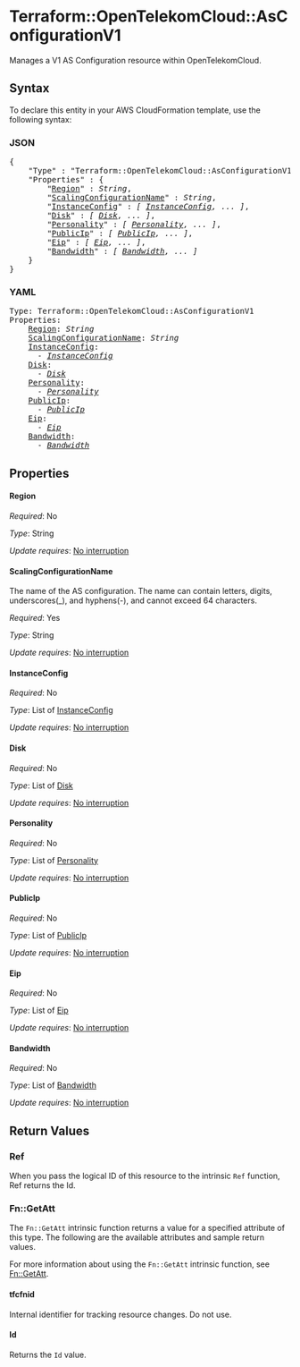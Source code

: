 # Terraform::OpenTelekomCloud::AsConfigurationV1

Manages a V1 AS Configuration resource within OpenTelekomCloud.

## Syntax

To declare this entity in your AWS CloudFormation template, use the following syntax:

### JSON

<pre>
{
    "Type" : "Terraform::OpenTelekomCloud::AsConfigurationV1",
    "Properties" : {
        "<a href="#region" title="Region">Region</a>" : <i>String</i>,
        "<a href="#scalingconfigurationname" title="ScalingConfigurationName">ScalingConfigurationName</a>" : <i>String</i>,
        "<a href="#instanceconfig" title="InstanceConfig">InstanceConfig</a>" : <i>[ <a href="instanceconfig.md">InstanceConfig</a>, ... ]</i>,
        "<a href="#disk" title="Disk">Disk</a>" : <i>[ <a href="disk.md">Disk</a>, ... ]</i>,
        "<a href="#personality" title="Personality">Personality</a>" : <i>[ <a href="personality.md">Personality</a>, ... ]</i>,
        "<a href="#publicip" title="PublicIp">PublicIp</a>" : <i>[ <a href="publicip.md">PublicIp</a>, ... ]</i>,
        "<a href="#eip" title="Eip">Eip</a>" : <i>[ <a href="eip.md">Eip</a>, ... ]</i>,
        "<a href="#bandwidth" title="Bandwidth">Bandwidth</a>" : <i>[ <a href="bandwidth.md">Bandwidth</a>, ... ]</i>
    }
}
</pre>

### YAML

<pre>
Type: Terraform::OpenTelekomCloud::AsConfigurationV1
Properties:
    <a href="#region" title="Region">Region</a>: <i>String</i>
    <a href="#scalingconfigurationname" title="ScalingConfigurationName">ScalingConfigurationName</a>: <i>String</i>
    <a href="#instanceconfig" title="InstanceConfig">InstanceConfig</a>: <i>
      - <a href="instanceconfig.md">InstanceConfig</a></i>
    <a href="#disk" title="Disk">Disk</a>: <i>
      - <a href="disk.md">Disk</a></i>
    <a href="#personality" title="Personality">Personality</a>: <i>
      - <a href="personality.md">Personality</a></i>
    <a href="#publicip" title="PublicIp">PublicIp</a>: <i>
      - <a href="publicip.md">PublicIp</a></i>
    <a href="#eip" title="Eip">Eip</a>: <i>
      - <a href="eip.md">Eip</a></i>
    <a href="#bandwidth" title="Bandwidth">Bandwidth</a>: <i>
      - <a href="bandwidth.md">Bandwidth</a></i>
</pre>

## Properties

#### Region

_Required_: No

_Type_: String

_Update requires_: [No interruption](https://docs.aws.amazon.com/AWSCloudFormation/latest/UserGuide/using-cfn-updating-stacks-update-behaviors.html#update-no-interrupt)

#### ScalingConfigurationName

The name of the AS configuration. The name can contain letters,
digits, underscores(_), and hyphens(-), and cannot exceed 64 characters.

_Required_: Yes

_Type_: String

_Update requires_: [No interruption](https://docs.aws.amazon.com/AWSCloudFormation/latest/UserGuide/using-cfn-updating-stacks-update-behaviors.html#update-no-interrupt)

#### InstanceConfig

_Required_: No

_Type_: List of <a href="instanceconfig.md">InstanceConfig</a>

_Update requires_: [No interruption](https://docs.aws.amazon.com/AWSCloudFormation/latest/UserGuide/using-cfn-updating-stacks-update-behaviors.html#update-no-interrupt)

#### Disk

_Required_: No

_Type_: List of <a href="disk.md">Disk</a>

_Update requires_: [No interruption](https://docs.aws.amazon.com/AWSCloudFormation/latest/UserGuide/using-cfn-updating-stacks-update-behaviors.html#update-no-interrupt)

#### Personality

_Required_: No

_Type_: List of <a href="personality.md">Personality</a>

_Update requires_: [No interruption](https://docs.aws.amazon.com/AWSCloudFormation/latest/UserGuide/using-cfn-updating-stacks-update-behaviors.html#update-no-interrupt)

#### PublicIp

_Required_: No

_Type_: List of <a href="publicip.md">PublicIp</a>

_Update requires_: [No interruption](https://docs.aws.amazon.com/AWSCloudFormation/latest/UserGuide/using-cfn-updating-stacks-update-behaviors.html#update-no-interrupt)

#### Eip

_Required_: No

_Type_: List of <a href="eip.md">Eip</a>

_Update requires_: [No interruption](https://docs.aws.amazon.com/AWSCloudFormation/latest/UserGuide/using-cfn-updating-stacks-update-behaviors.html#update-no-interrupt)

#### Bandwidth

_Required_: No

_Type_: List of <a href="bandwidth.md">Bandwidth</a>

_Update requires_: [No interruption](https://docs.aws.amazon.com/AWSCloudFormation/latest/UserGuide/using-cfn-updating-stacks-update-behaviors.html#update-no-interrupt)

## Return Values

### Ref

When you pass the logical ID of this resource to the intrinsic `Ref` function, Ref returns the Id.

### Fn::GetAtt

The `Fn::GetAtt` intrinsic function returns a value for a specified attribute of this type. The following are the available attributes and sample return values.

For more information about using the `Fn::GetAtt` intrinsic function, see [Fn::GetAtt](https://docs.aws.amazon.com/AWSCloudFormation/latest/UserGuide/intrinsic-function-reference-getatt.html).

#### tfcfnid

Internal identifier for tracking resource changes. Do not use.

#### Id

Returns the <code>Id</code> value.

